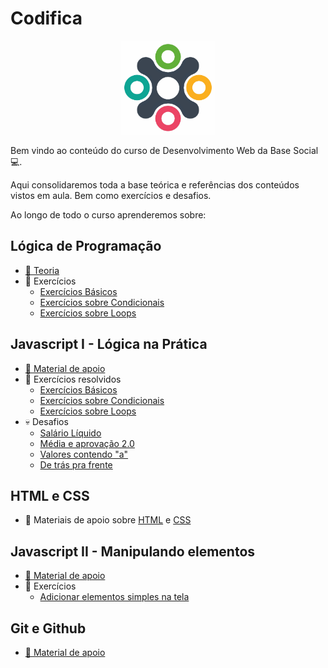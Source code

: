 # Codifica

<P align="center">
    <img src="assets/logo_base_social.jpg" width=150>
</p>

Bem vindo ao conteúdo do curso de Desenvolvimento Web da Base Social 💻.

Aqui consolidaremos toda a base teórica e referências dos conteúdos vistos em aula. Bem como exercícios e desafios.

Ao longo de todo o curso aprenderemos sobre:

## Lógica de Programação
* [📖 Teoria](0_logica_de_programacao/README.md)
* 💪 Exercícios
    * [Exercícios Básicos](0_logica_de_programacao/exercicios/basicos.md)
    * [Exercícios sobre Condicionais](0_logica_de_programacao/exercicios/condicionais.md)
    * [Exercícios sobre Loops](0_logica_de_programacao/exercicios/loops.md)

## Javascript I - Lógica na Prática
* [📝 Material de apoio](1_javascript_1/README.md)
* 💪 Exercícios resolvidos
    * [Exercícios Básicos](1_javascript_1/exercicios/basicos.md)
    * [Exercícios sobre Condicionais](1_javascript_1/exercicios/condicionais.md)
    * [Exercícios sobre Loops](1_javascript_1/exercicios/loops.md)
* 💀 Desafios
    * [Salário Líquido](1_javascript_1/desafios/salario_liquido.md)
    * [Média e aprovação 2.0](1_javascript_1/desafios/media_e_aprovacao_v2.md)
    * [Valores contendo "a"](1_javascript_1/desafios/valores_contendo_a.md)
    * [De trás pra frente](1_javascript_1/desafios/de_tras_pra_frente.md)

## HTML e CSS
* 📝 Materiais de apoio sobre [HTML](2_html/README.md) e [CSS](3_css/README.md)

## Javascript II - Manipulando elementos
* [📝 Material de apoio](4_javascript_2/README.md)
* 💪 Exercícios
    * [Adicionar elementos simples na tela](4_javascript_2/exercicios/adicionar_elementos/README.md)

## Git e Github
* [📝 Material de apoio](5_github/README.md)
